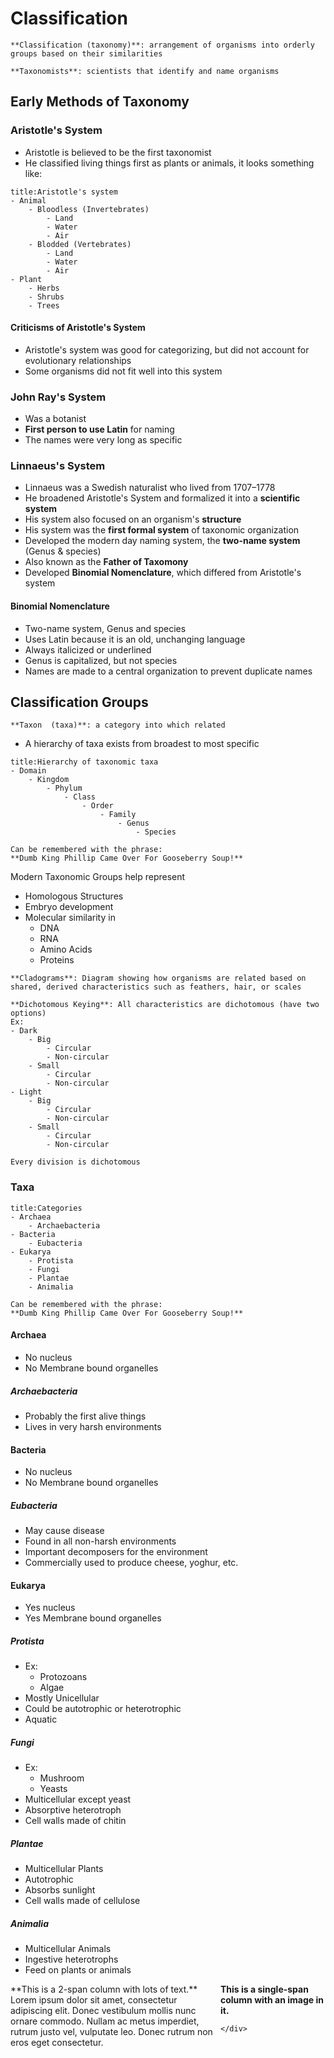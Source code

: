 # Classification
```ad-def
**Classification (taxonomy)**: arrangement of organisms into orderly groups based on their similarities

**Taxonomists**: scientists that identify and name organisms
```

## Early Methods of Taxonomy
### Aristotle's System
- Aristotle is believed to be the first taxonomist
- He classified living things first as plants or animals, it looks something like:

```ad-info
title:Aristotle's system
- Animal
	- Bloodless (Invertebrates)
		- Land
		- Water
		- Air
	- Blodded (Vertebrates)
		- Land
		- Water
		- Air
- Plant
	- Herbs
	- Shrubs
	- Trees
```

#### Criticisms of Aristotle's System
- Aristotle's system was good for categorizing, but did not account for evolutionary relationships
- Some organisms did not fit well into this system

### John Ray's System
- Was a botanist
- **First person to use Latin** for naming
- The names were very long as specific

### Linnaeus's System
- Linnaeus was a Swedish naturalist who lived from 1707–1778
- He broadened Aristotle's System and formalized it into a **scientific system**
- His system also focused on an organism's **structure**
- His system was the **first formal system** of taxonomic organization
- Developed the modern day naming system, the **two-name system** (Genus & species)
- Also known as the **Father of Taxomony**
- Developed **Binomial Nomenclature**, which differed from Aristotle's system

#### Binomial Nomenclature
- Two-name system, Genus and species
- Uses Latin because it is an old, unchanging language
- Always italicized or underlined
- Genus is capitalized, but not species
- Names are made to a central organization to prevent duplicate names

## Classification Groups
```ad-def
**Taxon  (taxa)**: a category into which related
```
- A hierarchy of taxa exists from broadest to most specific
```ad-info
title:Hierarchy of taxonomic taxa
- Domain
	- Kingdom
		- Phylum
			- Class
				- Order
					- Family
						- Genus
							- Species

Can be remembered with the phrase:
**Dumb King Phillip Came Over For Gooseberry Soup!**
```

Modern Taxonomic Groups help represent
- Homologous Structures
- Embryo development
- Molecular similarity in 
	- DNA
	- RNA
	- Amino Acids
	- Proteins

```ad-def
**Cladograms**: Diagram showing how organisms are related based on shared, derived characteristics such as feathers, hair, or scales

**Dichotomous Keying**: All characteristics are dichotomous (have two options)
Ex:
- Dark
	- Big
		- Circular
		- Non-circular
	- Small
		- Circular
		- Non-circular
- Light
	- Big
		- Circular
		- Non-circular
	- Small
		- Circular
		- Non-circular

Every division is dichotomous
```

### Taxa
```ad-info
title:Categories
- Archaea
	- Archaebacteria
- Bacteria
	- Eubacteria
- Eukarya
	- Protista
	- Fungi
	- Plantae
	- Animalia

Can be remembered with the phrase:
**Dumb King Phillip Came Over For Gooseberry Soup!**
```
#### Archaea
- No nucleus
- No Membrane bound organelles

##### Archaebacteria
- Probably the first alive things
- Lives in very harsh environments

#### Bacteria
- No nucleus
- No Membrane bound organelles

##### Eubacteria
- May cause disease
- Found in all non-harsh environments
- Important decomposers for the environment
- Commercially used to produce cheese, yoghur, etc.

#### Eukarya
- Yes nucleus
- Yes Membrane bound organelles

##### Protista
- Ex:
	- Protozoans
	- Algae
- Mostly Unicellular
- Could be autotrophic or heterotrophic
- Aquatic

##### Fungi
- Ex:
	- Mushroom
	- Yeasts
- Multicellular except yeast
- Absorptive heterotroph
- Cell walls made of chitin

##### Plantae
- Multicellular Plants
- Autotrophic
- Absorbs sunlight
- Cell walls made of cellulose

##### Animalia
- Multicellular Animals
- Ingestive heterotrophs
- Feed on plants or animals

<section class="row" style="display: flex">
	<div style="flex-grow: 2; flex-basis:0px">
	**This is a 2-span column with lots of text.**
	Lorem ipsum dolor sit amet, consectetur adipiscing elit. Donec vestibulum mollis nunc
	ornare commodo. Nullam ac metus imperdiet, rutrum justo vel, vulputate leo. Donec
	rutrum non eros eget consectetur.
	</div>
	<div style="flex-grow: 1; flex-basis:0px">
	<strong>This is a single-span column with an image in it.</strong></p>
	
	</div>
</section>